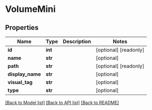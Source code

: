 # VolumeMini

## Properties

Name | Type | Description | Notes
------------ | ------------- | ------------- | -------------
**id** | **int** |  | [optional] [readonly] 
**name** | **str** |  | [optional] 
**path** | **str** |  | [optional] [readonly] 
**display_name** | **str** |  | [optional] 
**visual_tag** | **str** |  | [optional] 
**type** | **str** |  | [optional] 

[[Back to Model list]](../#documentation-for-models) [[Back to API list]](../#documentation-for-api-endpoints) [[Back to README]](../)


